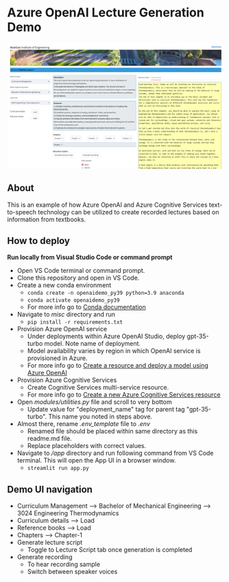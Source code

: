 # Azure OpenAI Lecture Generation Demo

![](images/UI_Output.png)

## About

This is an example of how Azure OpenAI and Azure Cognitive Services text-to-speech technology can be utilized to create recorded lectures based on information from textbooks.

## How to deploy

**Run locally from Visual Studio Code or command prompt**
- Open VS Code terminal or command prompt.
- Clone this repository and open in VS Code.
- Create a new conda environment
    - ```conda create -n openaidemo_py39 python=3.9 anaconda```
    - ```conda activate openaidemo_py39```
    - For more info go to [Conda documentation](https://conda.io/projects/conda/en/latest/user-guide/tasks/manage-python.html) 
- Navigate to _misc_ directory and run 
    - ```pip install -r requirements.txt```
- Provision Azure OpenAI service
    - Under deployments within Azure OpenAI Studio, deploy gpt-35-turbo model. Note name of deployment.    
    - Model availability varies by region in which OpenAI service is provisioned in Azure.
    - For more info go to [Create a resource and deploy a model using Azure OpenAI](https://learn.microsoft.com/en-us/azure/cognitive-services/openai/how-to/create-resource)
- Provision Azure Cognitive Services
    - Create Cognitive Services multi-service resource.    
    - For more info go to [Create a new Azure Cognitive Services resource](https://learn.microsoft.com/en-us/azure/cognitive-services/cognitive-services-apis-create-account?tabs=multiservice%2Canomaly-detector%2Clanguage-service%2Ccomputer-vision%2Cwindows#create-a-new-azure-cognitive-services-resource)
- Open _modules/utilities.py_ file and scroll to very bottom
    - Update value for "deployment_name" tag for parent tag "gpt-35-turbo". This name you noted in steps above.   
- Almost there, rename _.env_template_ file to _.env_ 
    - Renamed file should be placed  within same directory as this readme.md file. 
    - Replace placeholders with correct values.    
- Navigate to _/app_ directory and run following command from VS Code terminal. This will open the App UI in a browser window.
    - ```streamlit run app.py```

## Demo UI navigation
- Curriculum Management --> Bachelor of Mechanical Engineering --> 3024 Engineering Thermodynamics
- Curriculum details --> Load
- Reference books --> Load
- Chapters --> Chapter-1
- Generate lecture script 
    - Toggle to Lecture Script tab once generation is completed
- Generate recording 
    - To hear recording sample
    - Switch between speaker voices